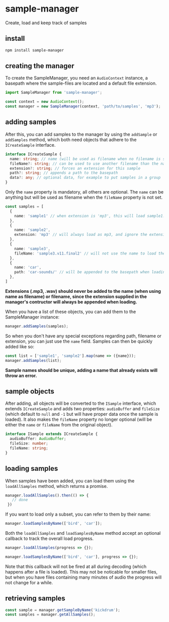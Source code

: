 # sample-manager

Create, load and keep track of samples

## install
```sh
npm install sample-manager
```

## creating the manager

To create the SampleManager, you need an `AudioContext` instance, a basepath where the sample-files are located and a default file extension.

```typescript
import SampleManager from 'sample-manager';

const context = new AudioContext();
const manager = new SampleManager(context, 'path/to/samples', 'mp3');
```

## adding samples
After this, you can add samples to the manager by using the `addSample` or `addSamples` method, which both need objects that adhere to the `ICreateSample` interface.

```typescript
interface ICreateSample {
  name: string; // name (will be used as filename when no filename is supplied)
  fileName?: string; // can be used to use another filename than the name
  extension?: string; // forces an extension for this sample
  path?: string; // appends a path to the basepath
  data?: any; // optional data, for example to put samples in a group
}
```
Only the `name` property is mandatory, all others are optional. The `name` can be anything but will be used as filename when the `fileName` property is not set.

```typescript
const samples = [
  {
    name: 'sample1' // when extension is 'mp3', this will load sample1.mp3
  },
  {
    name: 'sample2',
    extension: 'mp3' // will always load as mp3, and ignore the extension in the constructor
  },
  {
    name: 'sample3',
    fileName: 'sample3.v11.final2' // will not use the name to load the file
  },
  {
    name: 'car',
    path: 'car-sounds/' // will be appended to the basepath when loading
  },
]
```
__Extensions (.mp3, .wav) should never be added to the name (when using name as filename) or filename, since the extension supplied in the manager's contructor will always be appended when loading.__

When you have a list of these objects, you can add them to the SampleManager instance:

```typescript
manager.addSamples(samples);
```

So when you don't have any special exceptions regarding path, filename or extension, you can just use the `name` field. Samples can then be quickly added like so:

```typescript
const list = ['sample1', 'sample2'].map(name => ({name}));
manager.addSamples(list);
```

__Sample names should be unique, adding a name that already exists will throw an error.__

## sample objects
After adding, all objects will be converted to the `ISample` interface, which extends `ICreateSample` and adds two properties: `audioBuffer` and `fileSize` (which default to `null` and `-1` but will have proper data once the sample is loaded). It also makes the `fileName` property no longer optional (will be either the `name` or `fileName` from the original object).

```typescript
interface ISample extends ICreateSample {
  audioBuffer: AudioBuffer;
  fileSize: number;
  fileName: string;
}

```

## loading samples
 When samples have been added, you can load them using the `loadAllSamples` method, which returns a promise.

 ```typescript
manager.loadAllSamples().then(() => {
    // done
  })
```

If you want to load only a subset, you can refer to them by their name:
```typescript
manager.loadSamplesByName(['bird', 'car']);
```

Both the `loadAllSamples` and `loadSamplesByName` method accept an optional callback to track the overall load progress.

```typescript
manager.loadAllSamples(progress => {});

manager.loadSamplesByName(['bird', 'car'], progress => {});
```
Note that this callback will not be fired at all during decoding (which happens after a file is loaded). This may not be noticable for smaller files, but when you have files containing many minutes of audio the progress will not change for a while.


## retrieving samples
```typescript
const sample = manager.getSampleByName('kickdrum');
const samples = manager.getAllSamples();
```
